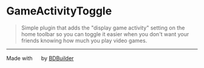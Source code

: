 # GameActivityToggle

> Simple plugin that adds the "display game activity" setting on the home toolbar so you can toggle it easier when you don't want your friends knowing how much you play video games.
<hr/>


<span>Made with <img src="https://discord.com/assets/0483f2b648dcc986d01385062052ae1c.svg" width="15" /> by <a href="https://github.com/Kyza/bdbuilder">BDBuilder</a></span>